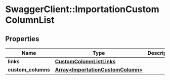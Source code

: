 # SwaggerClient::ImportationCustomColumnList

## Properties
Name | Type | Description | Notes
------------ | ------------- | ------------- | -------------
**links** | [**CustomColumnListLinks**](CustomColumnListLinks.md) |  | 
**custom_columns** | [**Array&lt;ImportationCustomColumn&gt;**](ImportationCustomColumn.md) |  | 


